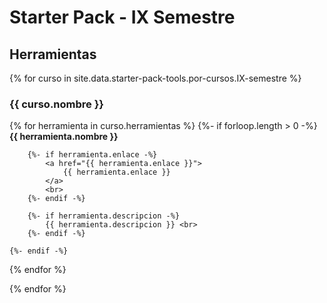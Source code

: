 ---
---

# Starter Pack - IX Semestre

[//]: # (Texto sobre el semestre opcional)

## Herramientas

{% for curso in site.data.starter-pack-tools.por-cursos.IX-semestre %}
### {{ curso.nombre }}

  {% for herramienta in curso.herramientas %}
    {%- if forloop.length > 0 -%}
        **{{ herramienta.nombre }}** <br>

        {%- if herramienta.enlace -%}
            <a href="{{ herramienta.enlace }}">
                {{ herramienta.enlace }}
            </a>
            <br>
        {%- endif -%}

        {%- if herramienta.descripcion -%}
            {{ herramienta.descripcion }} <br>
        {%- endif -%}

    {%- endif -%}
  {% endfor %}

{% endfor %}